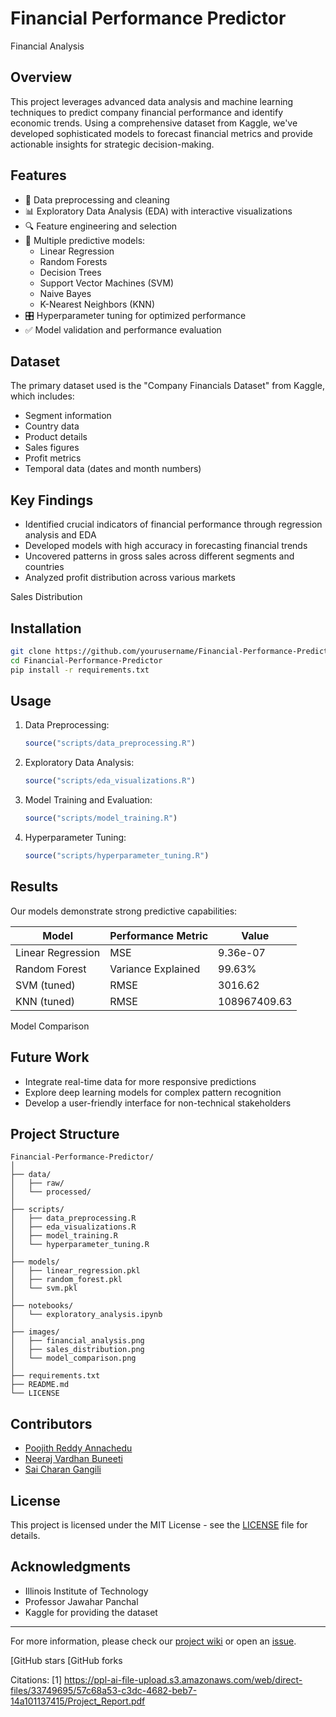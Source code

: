 # Financial Performance Predictor

Financial Analysis

## Overview

This project leverages advanced data analysis and machine learning techniques to predict company financial performance and identify economic trends. Using a comprehensive dataset from Kaggle, we've developed sophisticated models to forecast financial metrics and provide actionable insights for strategic decision-making.

## Features

- 🧹 Data preprocessing and cleaning
- 📊 Exploratory Data Analysis (EDA) with interactive visualizations
- 🔍 Feature engineering and selection
- 🤖 Multiple predictive models:
  - Linear Regression
  - Random Forests
  - Decision Trees
  - Support Vector Machines (SVM)
  - Naive Bayes
  - K-Nearest Neighbors (KNN)
- 🎛️ Hyperparameter tuning for optimized performance
- ✅ Model validation and performance evaluation

## Dataset

The primary dataset used is the "Company Financials Dataset" from Kaggle, which includes:
- Segment information
- Country data
- Product details
- Sales figures
- Profit metrics
- Temporal data (dates and month numbers)

## Key Findings

- Identified crucial indicators of financial performance through regression analysis and EDA
- Developed models with high accuracy in forecasting financial trends
- Uncovered patterns in gross sales across different segments and countries
- Analyzed profit distribution across various markets

Sales Distribution

## Installation

```bash
git clone https://github.com/yourusername/Financial-Performance-Predictor.git
cd Financial-Performance-Predictor
pip install -r requirements.txt
```

## Usage

1. Data Preprocessing:
   ```R
   source("scripts/data_preprocessing.R")
   ```

2. Exploratory Data Analysis:
   ```R
   source("scripts/eda_visualizations.R")
   ```

3. Model Training and Evaluation:
   ```R
   source("scripts/model_training.R")
   ```

4. Hyperparameter Tuning:
   ```R
   source("scripts/hyperparameter_tuning.R")
   ```

## Results

Our models demonstrate strong predictive capabilities:

| Model | Performance Metric | Value |
|-------|---------------------|-------|
| Linear Regression | MSE | 9.36e-07 |
| Random Forest | Variance Explained | 99.63% |
| SVM (tuned) | RMSE | 3016.62 |
| KNN (tuned) | RMSE | 108967409.63 |

Model Comparison

## Future Work

- Integrate real-time data for more responsive predictions
- Explore deep learning models for complex pattern recognition
- Develop a user-friendly interface for non-technical stakeholders

## Project Structure

```
Financial-Performance-Predictor/
│
├── data/
│   ├── raw/
│   └── processed/
│
├── scripts/
│   ├── data_preprocessing.R
│   ├── eda_visualizations.R
│   ├── model_training.R
│   └── hyperparameter_tuning.R
│
├── models/
│   ├── linear_regression.pkl
│   ├── random_forest.pkl
│   └── svm.pkl
│
├── notebooks/
│   └── exploratory_analysis.ipynb
│
├── images/
│   ├── financial_analysis.png
│   ├── sales_distribution.png
│   └── model_comparison.png
│
├── requirements.txt
├── README.md
└── LICENSE
```

## Contributors

- [Poojith Reddy Annachedu](https://github.com/poojithreddy)
- [Neeraj Vardhan Buneeti](https://github.com/neerajvardhan)
- [Sai Charan Gangili](https://github.com/saicharan)

## License

This project is licensed under the MIT License - see the [LICENSE](LICENSE) file for details.

## Acknowledgments

- Illinois Institute of Technology
- Professor Jawahar Panchal
- Kaggle for providing the dataset

---

For more information, please check our [project wiki](https://github.com/yourusername/Financial-Performance-Predictor/wiki) or open an [issue](https://github.com/yourusername/Financial-Performance-Predictor/issues).

[GitHub stars
[GitHub forks

Citations:
[1] https://ppl-ai-file-upload.s3.amazonaws.com/web/direct-files/33749695/57c68a53-c3dc-4682-beb7-14a101137415/Project_Report.pdf

